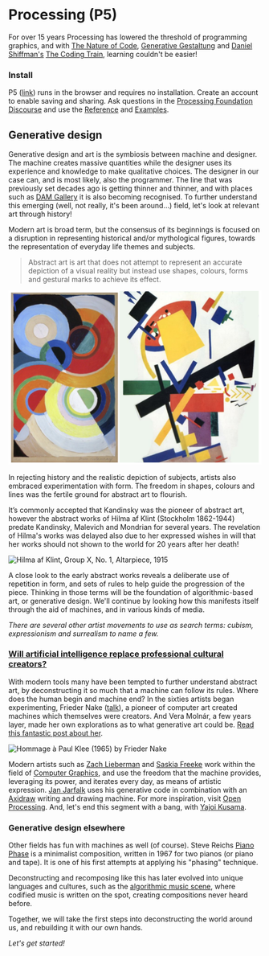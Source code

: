 # Processing \(P5\)

For over 15 years Processing has lowered the threshold of programming graphics, and with [The Nature of Code](http://natureofcode.com/), [Generative Gestaltung](http://www.generative-gestaltung.de/2/) and [Daniel Shiffman's](https://shiffman.net/) [The Coding Train](https://www.youtube.com/user/shiffman/videos), learning couldn't be easier!

### Install

P5 \([link](https://editor.p5js.org/)\) runs in the browser and requires no installation. Create an account to enable saving and sharing. Ask questions in the [Processing Foundation Discourse](https://discourse.processing.org/) and use the [Reference](https://p5js.org/reference/) and [Examples](https://p5js.org/examples/).

## Generative design

Generative design and art is the symbiosis between machine and designer. The machine creates massive quantities while the designer uses its experience and knowledge to make qualitative choices. The designer in our case can, and is most likely, also the programmer. The line that was previously set decades ago is getting thinner and thinner, and with places such as [DAM Gallery](https://dam-gallery.de/) it is also becoming recognised. To further understand this emerging \(well, not really, it's been around…\) field, let's look at relevant art through history!

Modern art is broad term, but the consensus of its beginnings is focused on a disruption in representing historical and/or mythological figures, towards the representation of everyday life themes and subjects. 

> Abstract art is art that does not attempt to represent an accurate depiction of a visual reality but instead use shapes, colours, forms and gestural marks to achieve its effect.

![Sonia Delaunay-Terk and Kazemir Malevich](../../../.gitbook/assets/screenshot-2019-09-22-at-22.20.47.png)

In rejecting history and the realistic depiction of subjects, artists also embraced experimentation with form. The freedom in shapes, colours and lines was the fertile ground for abstract art to flourish.

It’s commonly accepted that Kandinsky was the pioneer of abstract art, however the abstract works of Hilma af Klint \(Stockholm 1862-1944\) predate Kandinsky, Malevich and Mondrian for several years. The revelation of Hilma's works was delayed also due to her expressed wishes in will that her works should not shown to the world for 20 years after her death!

![Hilma af Klint, Group X, No. 1, Altarpiece, 1915](https://www.theparisreview.org/blog/wp-content/uploads/2018/10/gen-press_hilmaafklint_groupxno.1.jpg)

A close look to the early abstract works reveals a deliberate use of repetition in form, and sets of rules to help guide the progression of the piece. Thinking in those terms will be the foundation of algorithmic-based art, or generative design. We'll continue by looking how this manifests itself through the aid of machines, and in various kinds of media.

_There are several other artist movements to use as search terms: cubism, expressionism and surrealism to name a few._

### [Will artificial intelligence replace professional cultural creators?](https://strelkamag.com/en/article/lev-manovich-ai-aesthetics)

With modern tools many have been tempted to further understand abstract art, by deconstructing it so much that a machine can follow its rules. Where does the human begin and machine end? In the sixties artists began experimenting, Frieder Nake \([talk](https://www.youtube.com/watch?v=x-qAPvYdXgM)\), a pioneer of computer art created machines which themselves were creators. And Vera Molnár, a few years layer, made her own explorations as to what generative art could be. [Read this fantastic post about her](https://medium.com/@xuetingzhang313/re-code-vera-moln%C3%A1rs-interruptions-b6dc9765eae5).

![Hommage &#xE0; Paul Klee \(1965\) by Frieder Nake](https://storage.strelka.com/i/acc35992-8b7d-437d-bc49-91e514ca32ee/w/840)

Modern artists such as [Zach Lieberman](https://www.instagram.com/zach.lieberman/) and [Saskia Freeke](https://www.instagram.com/sasj_nl/) work within the field of [Computer Graphics](https://www.e-flux.com/architecture/becoming-digital/248077/some-notes-on-making-images-with-computers/), and use the freedom that the machine provides, leveraging its power, and iterates every day, as means of artistic expression. [Jan Jarfalk](https://www.instagram.com/janjarfalk/) uses his generative code in combination with an [Axidraw](https://axidraw.com/) writing and drawing machine. For more inspiration, visit [Open Processing](https://www.openprocessing.org/). And, let's end this segment with a bang, with [Yajoi Kusama](https://www.artnews.com/wp-content/uploads/2019/01/kusama-portrait4.jpg).

### Generative design elsewhere

Other fields has fun with machines as well \(of course\). Steve Reichs [Piano Phase](https://www.youtube.com/watch?v=gobDFubBiRg) is a minimalist composition, written in 1967 for two pianos \(or piano and tape\). It is one of his first attempts at applying his "phasing" technique.

Deconstructing and recomposing like this has later evolved into unique languages and cultures, such as the [algorithmic music scene](https://youtu.be/CSQ8npnlk0I), where codified music is written on the spot, creating compositions never heard before.

Together, we will take the first steps into deconstructing the world around us, and rebuilding it with our own hands.

_Let's get started!_

